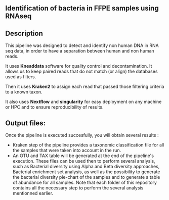 ## Identification of bacteria in FFPE samples using RNAseq

## Description

This pipeline was designed to detect and identify non human DNA in RNA seq data, in order to have a separation between human and non human reads.  

It uses **Kneaddata** software for quality control and decontamination. It allows us to keep paired reads that do not match (or align) the databases used as filters.  

Then it uses **Kraken2** to assign each read that passed those filtering criteria to a known taxon.

It also uses **Nextflow** and **singularity** for easy deployment on any machine or HPC and to ensure reproducibility of results.


## Output files:

Once the pipeline is executed succesfully, you will obtain several results :

- Kraken step of the pipeline provides a taxonomic classification file for all the samples that were taken into account in the run.
- An OTU and TAX table will be generated at the end of the pipeline's execution. These files can be used then to perform several analysis, such as Bacterial diversity using Alpha and Beta diversity approaches, Bacterial enrichment set analysis, as well as the possibility to generate the  bacterial diversity pie-chart of the samples and to generate a table of abundance for all samples. Note that each folder of this repository contains all the necessary step to perform the several analysis mentionned earlier. 
